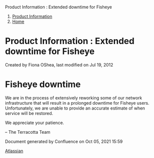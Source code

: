 Product Information : Extended downtime for Fisheye  

1.  [Product Information](index.html)
2.  [Home](Home.html)

Product Information : Extended downtime for Fisheye
===================================================

Created by Fiona OShea, last modified on Jul 19, 2012

Fisheye downtime
================

We are in the process of extensively reworking some of our network infrastructure that will result in a prolonged downtime for Fisheye users. Unfortunately, we are unable to provide an accurate estimate of when service will be restored.

We appreciate your patience.

– The Terracotta Team

Document generated by Confluence on Oct 05, 2021 15:59

[Atlassian](http://www.atlassian.com/)